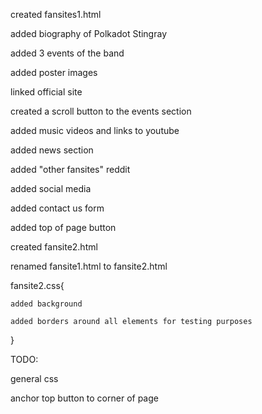 created fansites1.html

added biography of Polkadot Stingray

added 3 events of the band

added poster images

linked official site

created a scroll button to the events section

added music videos and links to youtube

added news section

added "other fansites" reddit

added social media

added contact us form

added top of page button

created fansite2.html

renamed fansite1.html to fansite2.html



fansite2.css{

    added background

    added borders around all elements for testing purposes
}






TODO:

general css 

anchor top button to corner of page